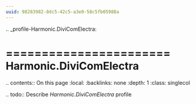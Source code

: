 ```yaml
---
uuid: 98283982-8dc5-42c5-a3e0-58c5fb05988a
---
```

.. _profile-Harmonic.DiviComElectra:

=======================
Harmonic.DiviComElectra
=======================

.. contents:: On this page
    :local:
    :backlinks: none
    :depth: 1
    :class: singlecol

.. todo::
    Describe *Harmonic.DiviComElectra* profile

